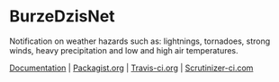 # BurzeDzisNet

Notification on weather hazards such as: lightnings, tornadoes, strong winds, heavy precipitation and low and high air temperatures.

[Documentation](https://github.com/krzysiekpiasecki/BurzeDzisNet/wiki)
| [Packagist.org](https://packagist.org/packages/krzysiekpiasecki/burzedzisnet)
| [Travis-ci.org](https://travis-ci.org/krzysiekpiasecki/BurzeDzisNet)
| [Scrutinizer-ci.com](https://scrutinizer-ci.com/g/krzysiekpiasecki/BurzeDzisNet)
